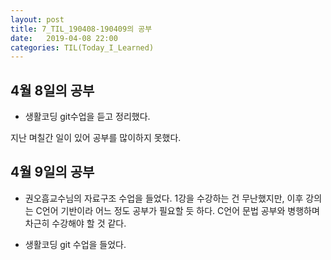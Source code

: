```yaml
---
layout: post
title: 7_TIL_190408-190409의 공부
date:   2019-04-08 22:00
categories: TIL(Today_I_Learned)
---
```


## 4월 8일의 공부

- 생활코딩 git수업을 듣고 정리했다.


지난 며칠간 일이 있어 공부를 많이하지 못했다.

## 4월 9일의 공부

- 권오흠교수님의 자료구조 수업을 들었다. 1강을 수강하는 건 무난했지만, 이후 강의는 C언어 기반이라 어느 정도 공부가 필요할 듯 하다. C언어 문법 공부와 병행하며 차근히 수강해야 할 것 같다.

- 생활코딩 git 수업을 들었다.
